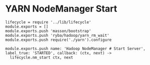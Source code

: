 
# YARN NodeManager Start

    lifecycle = require '../lib/lifecycle'
    module.exports = []
    module.exports.push 'masson/bootstrap'
    module.exports.push 'ryba/hadoop/yarn_rm_wait'
    module.exports.push require('./yarn').configure

    module.exports.push name: 'Hadoop NodeManager # Start Server', label_true: 'STARTED', callback: (ctx, next) ->
      lifecycle.nm_start ctx, next
